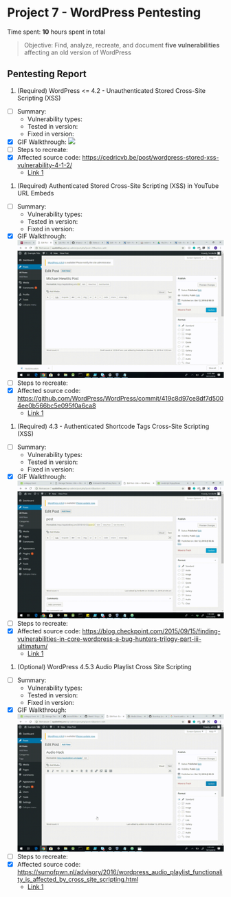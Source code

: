 # Project 7 - WordPress Pentesting

Time spent: **10** hours spent in total

> Objective: Find, analyze, recreate, and document **five vulnerabilities** affecting an old version of WordPress

## Pentesting Report

1. (Required) WordPress <= 4.2 - Unauthenticated Stored Cross-Site Scripting (XSS)
  - [ ] Summary: 
    - Vulnerability types:
    - Tested in version:
    - Fixed in version: 
  - [X] GIF Walkthrough: ![](HackOne.gif)
  - [ ] Steps to recreate:  
  - [X] Affected source code: https://cedricvb.be/post/wordpress-stored-xss-vulnerability-4-1-2/
    - [Link 1](https://klikki.fi/adv/wordpress2.html)
1. (Required) Authenticated Stored Cross-Site Scripting (XSS) in YouTube URL Embeds
  - [ ] Summary: 
    - Vulnerability types:
    - Tested in version:
    - Fixed in version: 
  - [X] GIF Walkthrough: ![](HackTwo.gif)
  - [ ] Steps to recreate: 
  - [X] Affected source code: https://github.com/WordPress/WordPress/commit/419c8d97ce8df7d5004ee0b566bc5e095f0a6ca8
    - [Link 1](https://blog.sucuri.net/2017/03/stored-xss-in-wordpress-core.html)
1. (Required) 4.3 - Authenticated Shortcode Tags Cross-Site Scripting (XSS)
  - [ ] Summary: 
    - Vulnerability types:
    - Tested in version:
    - Fixed in version: 
  - [X] GIF Walkthrough: ![](HackThree.gif)
  - [ ] Steps to recreate: 
  - [X] Affected source code: https://blog.checkpoint.com/2015/09/15/finding-vulnerabilities-in-core-wordpress-a-bug-hunters-trilogy-part-iii-ultimatum/
    - [Link 1](https://blog.sucuri.net/2017/03/stored-xss-in-wordpress-core.html)
1. (Optional) WordPress 4.5.3 Audio Playlist Cross Site Scripting
  - [ ] Summary: 
    - Vulnerability types:
    - Tested in version:
    - Fixed in version: 
  - [X] GIF Walkthrough: ![](HackFour.gif)
  - [ ] Steps to recreate: 
  - [X] Affected source code: https://sumofpwn.nl/advisory/2016/wordpress_audio_playlist_functionality_is_affected_by_cross_site_scripting.html
    - [Link 1](https://cxsecurity.com/issue/WLB-2017030066)
